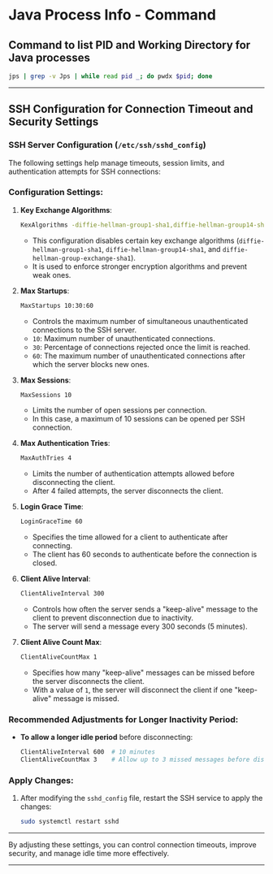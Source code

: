 # Java Process Info - Command

## Command to list PID and Working Directory for Java processes

```bash
jps | grep -v Jps | while read pid _; do pwdx $pid; done
```


---------------------------------------------------------------------------

## SSH Configuration for Connection Timeout and Security Settings

### SSH Server Configuration (`/etc/ssh/sshd_config`)

The following settings help manage timeouts, session limits, and authentication attempts for SSH connections:

### Configuration Settings:

1. **Key Exchange Algorithms**:
    ```bash
    KexAlgorithms -diffie-hellman-group1-sha1,diffie-hellman-group14-sha1,diffie-hellman-group-exchange-sha1
    ```
    - This configuration disables certain key exchange algorithms (`diffie-hellman-group1-sha1`, `diffie-hellman-group14-sha1`, and `diffie-hellman-group-exchange-sha1`).
    - It is used to enforce stronger encryption algorithms and prevent weak ones.

2. **Max Startups**:
    ```bash
    MaxStartups 10:30:60
    ```
    - Controls the maximum number of simultaneous unauthenticated connections to the SSH server.
    - `10`: Maximum number of unauthenticated connections.
    - `30`: Percentage of connections rejected once the limit is reached.
    - `60`: The maximum number of unauthenticated connections after which the server blocks new ones.

3. **Max Sessions**:
    ```bash
    MaxSessions 10
    ```
    - Limits the number of open sessions per connection.
    - In this case, a maximum of 10 sessions can be opened per SSH connection.

4. **Max Authentication Tries**:
    ```bash
    MaxAuthTries 4
    ```
    - Limits the number of authentication attempts allowed before disconnecting the client.
    - After 4 failed attempts, the server disconnects the client.

5. **Login Grace Time**:
    ```bash
    LoginGraceTime 60
    ```
    - Specifies the time allowed for a client to authenticate after connecting.
    - The client has 60 seconds to authenticate before the connection is closed.

6. **Client Alive Interval**:
    ```bash
    ClientAliveInterval 300
    ```
    - Controls how often the server sends a "keep-alive" message to the client to prevent disconnection due to inactivity.
    - The server will send a message every 300 seconds (5 minutes).

7. **Client Alive Count Max**:
    ```bash
    ClientAliveCountMax 1
    ```
    - Specifies how many "keep-alive" messages can be missed before the server disconnects the client.
    - With a value of `1`, the server will disconnect the client if one "keep-alive" message is missed.

### Recommended Adjustments for Longer Inactivity Period:

- **To allow a longer idle period** before disconnecting:
    ```bash
    ClientAliveInterval 600  # 10 minutes
    ClientAliveCountMax 3    # Allow up to 3 missed messages before disconnecting
    ```

### Apply Changes:

1. After modifying the `sshd_config` file, restart the SSH service to apply the changes:
    ```bash
    sudo systemctl restart sshd
    ```

---

By adjusting these settings, you can control connection timeouts, improve security, and manage idle time more effectively.

---------------------------------------------------------------------------
 
